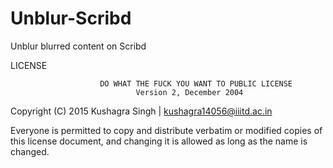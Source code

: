 # Unblur-Scribd
Unblur blurred content on Scribd

LICENSE

                        DO WHAT THE FUCK YOU WANT TO PUBLIC LICENSE
                                Version 2, December 2004

Copyright (C) 2015 Kushagra Singh | kushagra14056@iiitd.ac.in

Everyone is permitted to copy and distribute verbatim or modified
copies of this license document, and changing it is allowed as long
as the name is changed.
